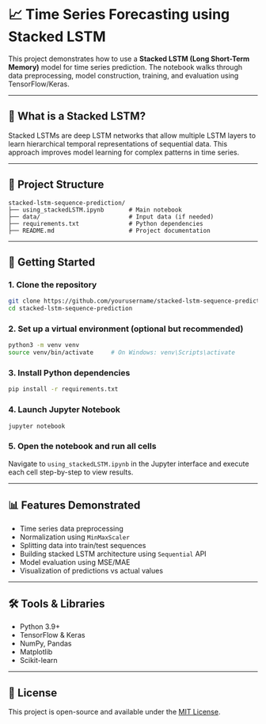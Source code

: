 # 📈 Time Series Forecasting using Stacked LSTM

This project demonstrates how to use a **Stacked LSTM (Long Short-Term Memory)** model for time series prediction. The notebook walks through data preprocessing, model construction, training, and evaluation using TensorFlow/Keras.

---

## 🧠 What is a Stacked LSTM?

Stacked LSTMs are deep LSTM networks that allow multiple LSTM layers to learn hierarchical temporal representations of sequential data. This approach improves model learning for complex patterns in time series.

---

## 📁 Project Structure

```
stacked-lstm-sequence-prediction/
├── using_stackedLSTM.ipynb       # Main notebook
├── data/                         # Input data (if needed)
├── requirements.txt              # Python dependencies
├── README.md                     # Project documentation
```

---

## 🚀 Getting Started

### 1. Clone the repository

```bash
git clone https://github.com/yourusername/stacked-lstm-sequence-prediction.git
cd stacked-lstm-sequence-prediction
```

### 2. Set up a virtual environment (optional but recommended)

```bash
python3 -m venv venv
source venv/bin/activate     # On Windows: venv\Scripts\activate
```

### 3. Install Python dependencies

```bash
pip install -r requirements.txt
```

### 4. Launch Jupyter Notebook

```bash
jupyter notebook
```

### 5. Open the notebook and run all cells

Navigate to `using_stackedLSTM.ipynb` in the Jupyter interface and execute each cell step-by-step to view results.

---

## 📊 Features Demonstrated

- Time series data preprocessing
- Normalization using `MinMaxScaler`
- Splitting data into train/test sequences
- Building stacked LSTM architecture using `Sequential` API
- Model evaluation using MSE/MAE
- Visualization of predictions vs actual values

---

## 🛠 Tools & Libraries

- Python 3.9+
- TensorFlow & Keras
- NumPy, Pandas
- Matplotlib
- Scikit-learn

---
## 📃 License

This project is open-source and available under the [MIT License](LICENSE).
